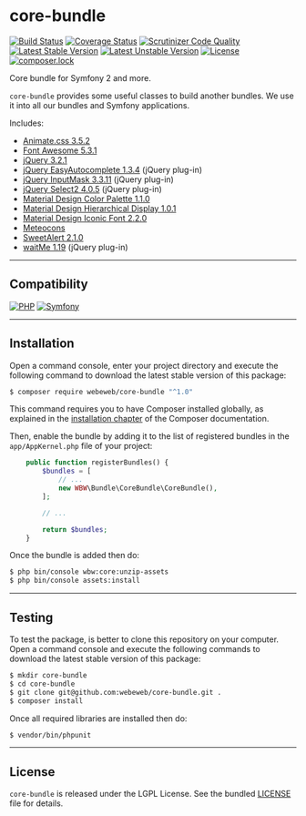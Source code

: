 core-bundle
===========

[![Build Status](https://travis-ci.com/webeweb/core-bundle.svg?branch=master)](https://travis-ci.com/webeweb/core-bundle)
[![Coverage Status](https://coveralls.io/repos/github/webeweb/core-bundle/badge.svg?branch=master)](https://coveralls.io/github/webeweb/core-bundle?branch=master)
[![Scrutinizer Code Quality](https://scrutinizer-ci.com/g/webeweb/core-bundle/badges/quality-score.png?b=master)](https://scrutinizer-ci.com/g/webeweb/core-bundle/?branch=master)
[![Latest Stable Version](https://poser.pugx.org/webeweb/core-bundle/v/stable)](https://packagist.org/packages/webeweb/core-bundle)
[![Latest Unstable Version](https://poser.pugx.org/webeweb/core-bundle/v/unstable)](https://packagist.org/packages/webeweb/core-bundle)
[![License](https://poser.pugx.org/webeweb/core-bundle/license)](https://packagist.org/packages/webeweb/core-bundle)
[![composer.lock](https://poser.pugx.org/webeweb/core-bundle/composerlock)](https://packagist.org/packages/webeweb/core-bundle)

Core bundle for Symfony 2 and more.

`core-bundle` provides some useful classes to build another bundles. We use it
into all our bundles and Symfony applications.

Includes:

- [Animate.css 3.5.2](https://daneden.github.io/animate.css/)
- [Font Awesome 5.3.1](https://fontawesome.com/)
- [jQuery 3.2.1](http://jquery.com/)
- [jQuery EasyAutocomplete 1.3.4](http://www.easyautocomplete.com/) (jQuery plug-in)
- [jQuery InputMask 3.3.11](https://robinherbots.github.io/Inputmask/) (jQuery plug-in)
- [jQuery Select2 4.0.5](https://select2.org/) (jQuery plug-in)
- [Material Design Color Palette 1.1.0](http://zavoloklom.github.io/material-design-color-palette/)
- [Material Design Hierarchical Display 1.0.1](http://zavoloklom.github.io/material-design-hierarchical-display/)
- [Material Design Iconic Font 2.2.0](http://zavoloklom.github.io/material-design-iconic-font/)
- [Meteocons](http://www.alessioatzeni.com/meteocons/)
- [SweetAlert 2.1.0](https://sweetalert.js.org/)
- [waitMe 1.19](http://vadimsva.github.io/waitMe/) (jQuery plug-in)

---

## Compatibility

[![PHP](https://img.shields.io/badge/PHP-%5E5.6%7C%5E7.0-blue.svg)](http://php.net)
[![Symfony](https://img.shields.io/badge/Symfony-%5E2.7%7C%5E3.0%7C%5E4.0-brightgreen.svg)](https://symfony.com)

---

## Installation

Open a command console, enter your project directory and execute the following
command to download the latest stable version of this package:

```bash
$ composer require webeweb/core-bundle "^1.0"
```

This command requires you to have Composer installed globally, as explained in
the [installation chapter](https://getcomposer.org/doc/00-intro.md) of the
Composer documentation.

Then, enable the bundle by adding it to the list of registered bundles
in the `app/AppKernel.php` file of your project:

```php
    public function registerBundles() {
        $bundles = [
            // ...
            new WBW\Bundle\CoreBundle\CoreBundle(),
        ];

        // ...

        return $bundles;
    }
```

Once the bundle is added then do:

```bash
$ php bin/console wbw:core:unzip-assets
$ php bin/console assets:install
```

---

## Testing

To test the package, is better to clone this repository on your computer.
Open a command console and execute the following commands to download the latest
stable version of this package:

```bash
$ mkdir core-bundle
$ cd core-bundle
$ git clone git@github.com:webeweb/core-bundle.git .
$ composer install
```

Once all required libraries are installed then do:

```bash
$ vendor/bin/phpunit
```

---

## License

`core-bundle` is released under the LGPL License. See the bundled [LICENSE](LICENSE)
file for details.
